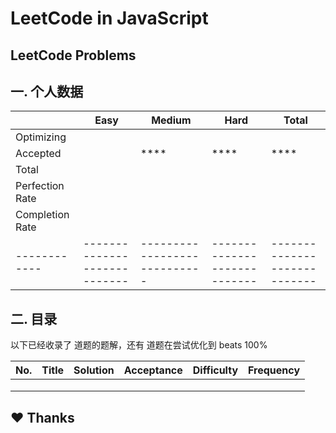 # LeetCode in JavaScript 



## LeetCode Problems



## 一. 个人数据

|                 | Easy                         | Medium                       | Hard                         | Total                        |
| --------------- | ---------------------------- | ---------------------------- | ---------------------------- | ---------------------------- |
| Optimizing      |                              |                              |                              |                              |
| Accepted        |                              | ****                         | ****                         | ****                         |
| Total           |                              |                              |                              |                              |
| Perfection Rate |                              |                              |                              |                              |
| Completion Rate |                              |                              |                              |                              |
| ------------    | ---------------------------- | ---------------------------- | ---------------------------- | ---------------------------- |

## 二. 目录

以下已经收录了   道题的题解，还有   道题在尝试优化到 beats 100%

| No.  | Title | Solution | Acceptance | Difficulty | Frequency |
| ---- | ----- | -------- | ---------- | ---------- | --------- |
|      |       |          |            |            |           |
|      |       |          |            |            |           |
|      |       |          |            |            |           |

## ♥️ Thanks



